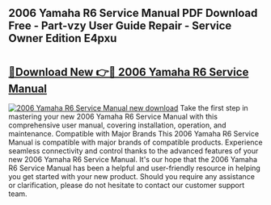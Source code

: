## 2006 Yamaha R6 Service Manual PDF Download Free - Part-vzy User Guide Repair - Service Owner Edition E4pxu

# <h2><a href="http://bc15243.oget.top/?id=2006+Yamaha+R6+Service+Manual">🔗Download New 👉🔴 2006 Yamaha R6 Service Manual</a></h2>

[![2006 Yamaha R6 Service Manual new download](https://i.imgur.com/5g1atiW.png)](http://bc15243.oget.top/?id=2006+Yamaha+R6+Service+Manual)
Take the first step in mastering your new 2006 Yamaha R6 Service Manual with this comprehensive user manual, covering installation, operation, and maintenance. Compatible with Major Brands This 2006 Yamaha R6 Service Manual is compatible with major brands of compatible products. Experience seamless connectivity and control thanks to the advanced features of your new 2006 Yamaha R6 Service Manual. It's our hope that the 2006 Yamaha R6 Service Manual has been a helpful and user-friendly resource in helping you get started with your new product. Should you require any assistance or clarification, please do not hesitate to contact our customer support team.
